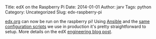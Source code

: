 Title: edX on the Raspberry Pi
Date: 2014-01-01
Author: jarv
Tags: python
Category: Uncategorized
Slug: edx-raspberry-pi

[edx.org](http://edx.org) can now be run on the raspberry pi! Using [Ansible](http://www.ansibleworks.com) and the
[same configuration scripts](http://github.com/edx/configuration) we use in production it's pretty straightforward to setup.  More details on the edX [engineering blog post](http://engineering.edx.org/2013/12/edx-on-the-raspberry-pi-a-portable-classroom/).
